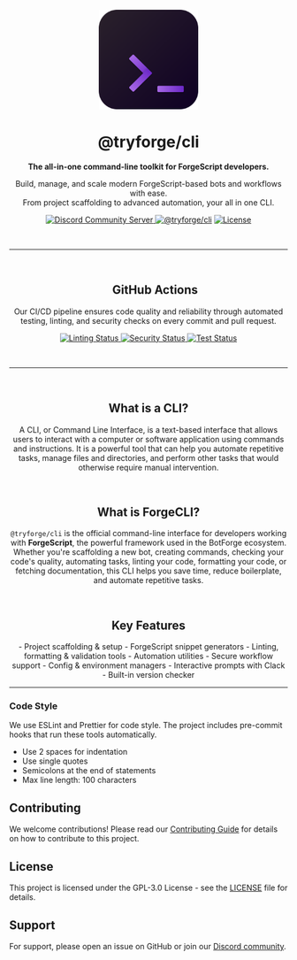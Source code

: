 <!-- Logo -->
<p align="center">
  <img src="./assets/icon/cli.svg" alt="ForgeCLI Logo" width="180" />
</p>

<!-- Title -->
<div id="user-content-toc">
  <ul align="center" style="list-style: none; padding: 0; margin: 0;">
    <summary>
      <h1><strong>@tryforge/cli</strong></h1>
    </summary>
  </ul>
</div>

<!-- Tagline -->
<p align="center"><strong>The all-in-one command-line toolkit for ForgeScript developers.</strong></p>

<!-- Short Description -->
<p align="center">
  Build, manage, and scale modern ForgeScript-based bots and workflows with ease.  
  <br />
  From project scaffolding to advanced automation, your all in one CLI.
</p>

<!-- Badges -->
<p align="center">
  <!-- Discord Server -->
  <a href="https://discord.gg/2kwueME2sj">
    <img src="https://img.shields.io/discord/997899472610795580?style=for-the-badge&logo=discord&logoColor=white&label=Community&color=090A16" alt="Discord Community Server">
  </a>
  <!-- NPM Registry -->
  <a href="https://npmjs.org/package/@tryforge/cli"><img src="https://img.shields.io/github/package-json/v/tryforge/CLI?label=@tryforge/cli&color=090A16&style=for-the-badge&logo=npm" alt="@tryforge/cli"></a>
  <!-- License -->
  <a href="https://github.com/tryforge/CLI/blob/main/LICENSE"><img src="https://img.shields.io/github/license/tryforge/CLI?style=for-the-badge&logo=github&logoColor=white&label=License&color=090A16" alt="License"/></a>
</p>

<br/>

---

<br/>

<div id="user-content-toc">
  <ul align="center" style="list-style: none;">
    <summary>
      <h2><strong>GitHub Actions</strong></h2>
    </summary>
  </ul>
</div>

<p align="center">Our CI/CD pipeline ensures code quality and reliability through automated
testing, linting, and security checks on every commit and pull request.</p>

<p align="center">
  <!-- Linting -->
  <a href="https://github.com/tryforge/CLI/actions/workflows/linter.yml">
    <img alt="Linting Status" src="https://img.shields.io/github/actions/workflow/status/tryforge/CLI/linter.yml?branch=main&label=Linting&logo=eslint&style=for-the-badge" />
  </a>
  <!-- Security -->
  <a href="https://github.com/tryforge/CLI/actions/workflows/security.yml">
    <img alt="Security Status" src="https://img.shields.io/github/actions/workflow/status/tryforge/CLI/security.yml?branch=main&label=Security&logo=checkmk&style=for-the-badge&logoColor=white" />
  </a>
  <!-- Tests -->
  <a href="https://github.com/tryforge/CLI/actions/workflows/test.yml">
    <img alt="Test Status" src="https://img.shields.io/github/actions/workflow/status/tryforge/CLI/test.yml?branch=main&label=Tests&logo=jest&style=for-the-badge" />
  </a>
</p>

<br/>

---

<br/>

<h2 align="center">What is a CLI?</h2>

<p align="center">A CLI, or Command Line Interface, is a text-based interface that allows users to interact with a computer or software application using commands and instructions. It is a powerful tool that can help you automate repetitive tasks, manage files and directories, and perform other tasks that would otherwise require manual intervention.</p>

<br/>

<h2 align="center">What is ForgeCLI?</h2>

<p align="center"><code>@tryforge/cli</code> is the official command-line interface for developers working with <strong>ForgeScript</strong>, the powerful framework used in the BotForge ecosystem. Whether you're scaffolding a new bot, creating commands, checking your code's quality, automating tasks, linting your code, formatting your code, or fetching documentation, this CLI helps you save time, reduce boilerplate, and automate repetitive tasks.</p>

<br/>

<h2 align="center">Key Features</h2>

<p align="center">- Project scaffolding & setup
- ForgeScript snippet generators
- Linting, formatting & validation tools
- Automation utilities
- Secure workflow support
- Config & environment managers
- Interactive prompts with Clack
- Built-in version checker

---

<!-- What is a CLI? -->
<!-- Why use a CLI? -->
<!-- What is ForgeCLI? -->
<!-- Features -->
<!-- Benefits -->
<!-- Use cases -->
<!-- How it works -->
<!-- Why ForgeCLI? -->
<!-- History -->
<!-- Roadmap -->
<!-- Team -->
<!-- License -->
<!-- Support -->
<!-- Contributing -->
<!-- Code of Conduct -->
<!-- Versioning -->

### Code Style

We use ESLint and Prettier for code style. The project includes pre-commit hooks
that run these tools automatically.

- Use 2 spaces for indentation
- Use single quotes
- Semicolons at the end of statements
- Max line length: 100 characters

## Contributing

We welcome contributions! Please read our
[Contributing Guide](./CONTRIBUTING.md) for details on how to contribute to this
project.

## License

This project is licensed under the GPL-3.0 License - see the [LICENSE](LICENSE)
file for details.

## Support

For support, please open an issue on GitHub or join our
[Discord community](https://discord.gg/2kwueME2sj).
